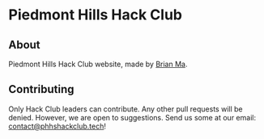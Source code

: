 # Piedmont Hills Hack Club
## About
Piedmont Hills Hack Club website, made by <a href="http://jingje.me">Brian Ma</a>.

## Contributing
Only Hack Club leaders can contribute. Any other pull requests will be denied.
However, we are open to suggestions. Send us some at our email: contact@phhshackclub.tech!
